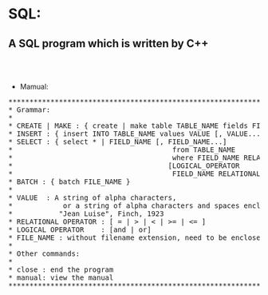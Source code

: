
# SQL:

## A SQL program which is written by C++

<br><br>

- Mamual:
<pre>
****************************************************************************************************
* Grammar:                                                                                         *
*                                                                                                  *
* CREATE | MAKE : { create | make table TABLE_NAME fields FIELD_NAME [, FIELD_NAME...] }           *
* INSERT : { insert INTO TABLE_NAME values VALUE [, VALUE...] }                                    *
* SELECT : { select * | FIELD_NAME [, FIELD_NAME...]                                               *
*                                      from TABLE_NAME                                             *
*                                      where FIELD_NAME RELATIONAL_OPERATOR VALUE                  *
*                                     [LOGICAL_OPERATOR                                            *
*                                      FIELD_NAME RELATIONAL_OPERATOR VALUE...]                    *
* BATCH : { batch FILE_NAME }                                                                      *
*                                                                                                  *
* VALUE  : A string of alpha characters,                                                           *
*            or a string of alpha characters and spaces enclosed by double quotation marks:        *
*           "Jean Luise", Finch, 1923                                                              *
* RELATIONAL OPERATOR : [ = | > | < | >= | <= ]                                                    *
* LOGICAL OPERATOR    : [and | or]                                                                 *
* FILE_NAME : without filename extension, need to be enclosed by double quotation marks            *
*                                                                                                  *
* Other commands:                                                                                  *
*                                                                                                  *
* close : end the program                                                                          *
* manual: view the manual                                                                          *
****************************************************************************************************
<pre>

<br><br>
